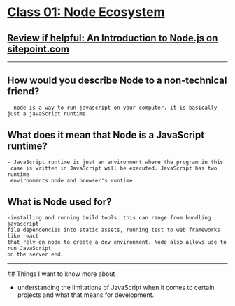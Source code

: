 
# [Class 01: Node Ecosystem](/README.md)

 ## [Review if helpful: An Introduction to Node.js on sitepoint.com](https://www.sitepoint.com/an-introduction-to-node-js/)

<hr>


## How would you describe Node to a non-technical friend?
    - node is a way to run javascript on your computer. it is basically 
    just a javaScript runtime.

## What does it mean that Node is a JavaScript runtime?
    - JavaScript runtime is just an environment where the program in this 
     case is written in JavaScript will be executed. JavaScript has two runtime 
     environments node and browser's runtime.
## What is Node used for?
    -installing and running build tools. this can range from bundling javascript 
    file dependencies into static assets, running test to web frameworks like react 
    that rely on node to create a dev environment. Node also allows use to run JavaScript 
    on the server end. 

<hr>
## Things I want to know more about

- understanding the limitations of JavaScript when it comes to certain projects and what that means for development. 

